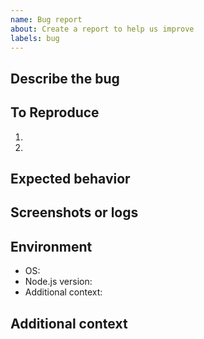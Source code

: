```yaml
---
name: Bug report
about: Create a report to help us improve
labels: bug
---
```


## Describe the bug

## To Reproduce
1. 
2. 

## Expected behavior

## Screenshots or logs

## Environment
- OS: 
- Node.js version: 
- Additional context: 

## Additional context
